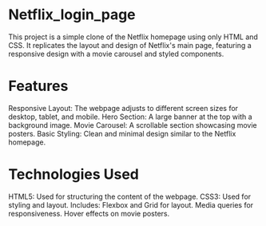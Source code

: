 # Netflix_login_page
This project is a simple clone of the Netflix homepage using only HTML and CSS. It replicates the layout and design of Netflix's main page, featuring a responsive design with a movie carousel and styled components.

# Features
Responsive Layout: The webpage adjusts to different screen sizes for desktop, tablet, and mobile.
Hero Section: A large banner at the top with a background image.
Movie Carousel: A scrollable section showcasing movie posters.
Basic Styling: Clean and minimal design similar to the Netflix homepage.
# Technologies Used
HTML5: Used for structuring the content of the webpage.
CSS3: Used for styling and layout. Includes:
Flexbox and Grid for layout.
Media queries for responsiveness.
Hover effects on movie posters.
